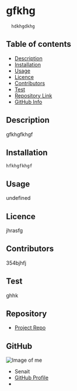 
  # **gfkhg**

      hdkhgdkhg



## Table of contents

- [Description](#Description)
- [Installation](#Installation)
- [Usage](#Usage)
- [Licence](#Licence)
- [Contributors](#Contributors)
- [Test](#Test)
- [Repository Link](#Repository)
- [GitHub Info](#GitHub) 

## Description 

   gfkhgfkhgf


## Installation

    hfkhgfkhgf

## Usage

undefined

## Licence

jhrasfg

## Contributors

354bjhfj

## Test

ghhk


## Repository

- [Project Repo](https://github.com/senait77)

## GitHub

![Image of me](https://avatars.githubusercontent.com/u/77768986?v=4)
- Senait
- [GitHub Profile](https://github.com/senait77)
- <null>



